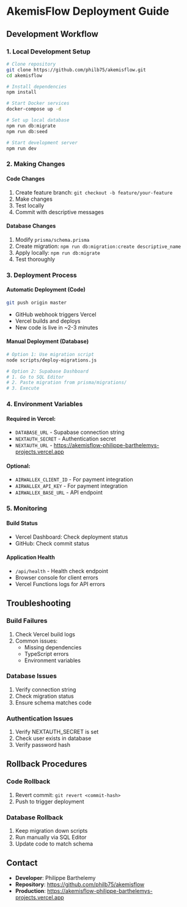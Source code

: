 # AkemisFlow Deployment Guide

## Development Workflow

### 1. Local Development Setup
```bash
# Clone repository
git clone https://github.com/philb75/akemisflow.git
cd akemisflow

# Install dependencies
npm install

# Start Docker services
docker-compose up -d

# Set up local database
npm run db:migrate
npm run db:seed

# Start development server
npm run dev
```

### 2. Making Changes

#### Code Changes
1. Create feature branch: `git checkout -b feature/your-feature`
2. Make changes
3. Test locally
4. Commit with descriptive messages

#### Database Changes
1. Modify `prisma/schema.prisma`
2. Create migration: `npm run db:migration:create descriptive_name`
3. Apply locally: `npm run db:migrate`
4. Test thoroughly

### 3. Deployment Process

#### Automatic Deployment (Code)
```bash
git push origin master
```
- GitHub webhook triggers Vercel
- Vercel builds and deploys
- New code is live in ~2-3 minutes

#### Manual Deployment (Database)
```bash
# Option 1: Use migration script
node scripts/deploy-migrations.js

# Option 2: Supabase Dashboard
# 1. Go to SQL Editor
# 2. Paste migration from prisma/migrations/
# 3. Execute
```

### 4. Environment Variables

#### Required in Vercel:
- `DATABASE_URL` - Supabase connection string
- `NEXTAUTH_SECRET` - Authentication secret
- `NEXTAUTH_URL` - https://akemisflow-philippe-barthelemys-projects.vercel.app

#### Optional:
- `AIRWALLEX_CLIENT_ID` - For payment integration
- `AIRWALLEX_API_KEY` - For payment integration
- `AIRWALLEX_BASE_URL` - API endpoint

### 5. Monitoring

#### Build Status
- Vercel Dashboard: Check deployment status
- GitHub: Check commit status

#### Application Health
- `/api/health` - Health check endpoint
- Browser console for client errors
- Vercel Functions logs for API errors

## Troubleshooting

### Build Failures
1. Check Vercel build logs
2. Common issues:
   - Missing dependencies
   - TypeScript errors
   - Environment variables

### Database Issues
1. Verify connection string
2. Check migration status
3. Ensure schema matches code

### Authentication Issues
1. Verify NEXTAUTH_SECRET is set
2. Check user exists in database
3. Verify password hash

## Rollback Procedures

### Code Rollback
1. Revert commit: `git revert <commit-hash>`
2. Push to trigger deployment

### Database Rollback
1. Keep migration down scripts
2. Run manually via SQL Editor
3. Update code to match schema

## Contact
- **Developer**: Philippe Barthelemy
- **Repository**: https://github.com/philb75/akemisflow
- **Production**: https://akemisflow-philippe-barthelemys-projects.vercel.app